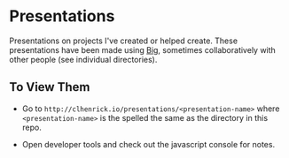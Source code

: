 # Presentations
Presentations on projects I've created or helped create. These presentations have been made using [Big](https://github.com/tmcw/big), sometimes collaboratively with other people (see individual directories).

## To View Them
- Go to `http://clhenrick.io/presentations/<presentation-name>` where `<presentation-name>` is the spelled the same as the directory in this repo.

- Open developer tools and check out the javascript console for notes.
